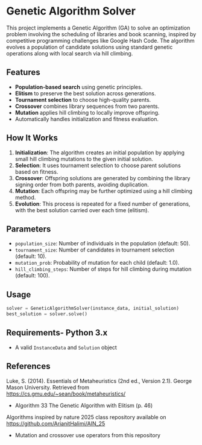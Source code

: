 # Genetic Algorithm Solver

This project implements a Genetic Algorithm (GA) to solve an optimization problem involving the scheduling of libraries and book scanning, inspired by competitive programming challenges like Google Hash Code. The algorithm evolves a population of candidate solutions using standard genetic operations along with local search via hill climbing.

## Features

- **Population-based search** using genetic principles.
- **Elitism** to preserve the best solution across generations.
- **Tournament selection** to choose high-quality parents.
- **Crossover** combines library sequences from two parents.
- **Mutation** applies hill climbing to locally improve offspring.
- Automatically handles initialization and fitness evaluation.

## How It Works

1. **Initialization**: The algorithm creates an initial population by applying small hill climbing mutations to the given initial solution.
2. **Selection**: It uses tournament selection to choose parent solutions based on fitness.
3. **Crossover**: Offspring solutions are generated by combining the library signing order from both parents, avoiding duplication.
4. **Mutation**: Each offspring may be further optimized using a hill climbing method.
5. **Evolution**: This process is repeated for a fixed number of generations, with the best solution carried over each time (elitism).

## Parameters

- `population_size`: Number of individuals in the population (default: 50).
- `tournament_size`: Number of candidates in tournament selection (default: 10).
- `mutation_prob`: Probability of mutation for each child (default: 1.0).
- `hill_climbing_steps`: Number of steps for hill climbing during mutation (default: 100).

## Usage

```python
solver = GeneticAlgorithmSolver(instance_data, initial_solution)
best_solution = solver.solve()
```

## Requirements- Python 3.x
- A valid `InstanceData` and `Solution` object

## References

Luke, S. (2014). Essentials of Metaheuristics (2nd ed., Version 2.1). George Mason University. Retrieved from https://cs.gmu.edu/~sean/book/metaheuristics/
- Algorithm 33 The Genetic Algorithm with Elitism (p. 46)

Algorithms inspired by nature 2025 class repository available on https://github.com/ArianitHalimi/AIN_25
- Mutation and crossover use operators from this repository